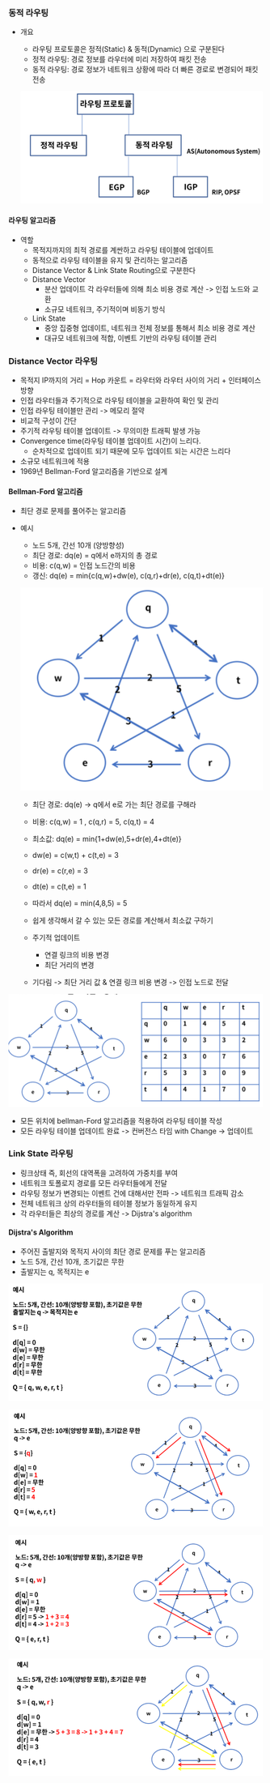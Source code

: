 ### 동적 라우팅

- 개요

  - 라우팅 프로토콜은 정적(Static) & 동적(Dynamic) 으로 구분된다
  - 정적 라우팅: 경로 정보를 라우터에 미리 저장하여 패킷 전송
  - 동적 라우팅: 경로 정보가 네트워크 상황에 따라 더 빠른 경로로 변경되어 패킷 전송

  ![image-20201002111415221](images\image-20201002111415221.png)

#### 라우팅 알고리즘

- 역할 
  - 목적지까지의 최적 경로를 계싼하고 라우팅 테이블에 업데이트
  - 동적으로 라우팅 테이블을 유지 및 관리하는 알고리즘
  - Distance Vector & Link State Routing으로 구분한다
  - Distance Vector
    -  분산 업데이트 각 라우터들에 의해 최소 비용 경로 계산 -> 인접 노드와 교환 
    - 소규모 네트워크, 주기적이며 비동기 방식
  - Link State
    - 중앙 집중형 업데이트, 네트워크 전체 정보를 통해서 최소 비용 경로 계산
    - 대규모 네트워크에 적합, 이벤트 기반의 라우팅 테이블 관리

### Distance Vector 라우팅

- 목적지 IP까지의 거리 = Hop 카운트 = 라우터와 라우터 사이의 거리 + 인터페이스 방향
- 인접 라우터들과 주기적으로 라우팅 테이블을 교환하여 확인 및 관리
- 인접 라우팅 테이블만 관리 -> 메모리 절약
- 비교적 구성이 간단
- 주기적 라우팅 테이블 업데이트 -> 무의미한 트래픽 발생 가능
- Convergence time(라우팅 테이블 업데이트 시간)이 느리다.
  - 순차적으로 업데이트 되기 때문에 모두 업데이트 되는 시간은 느리다
- 소규모 네트워크에 적용
- 1969년 Bellman-Ford 알고리즘을 기반으로 설계

#### Bellman-Ford 알고리즘

- 최단 경로 문제를 풀어주는 알고리즘

- 예시

  - 노드 5개, 간선 10개 (양방향성)
  - 최단 경로: dq(e) = q에서 e까지의 총 경로
  - 비용: c(q,w) = 인접 노드간의 비용
  - 갱신: dq(e) = min{c(q,w)+dw(e), c(q,r)+dr(e), c(q,t)+dt(e)}

  ![image-20201002112134478](images\image-20201002112134478.png)

  - 최단 경로: dq(e)  -> q에서 e로 가는 최단 경로를 구해라
  - 비용: c(q,w) = 1 , c(q,r) = 5, c(q,t) = 4
  - 최소값: dq(e) = min{1+dw(e),5+dr(e),4+dt(e)}
  - dw(e) = c(w,t) + c(t,e) = 3
  - dr(e) = c(r,e) = 3
  - dt(e) = c(t,e) = 1
  - 따라서 dq(e) = min(4,8,5) = 5
  - 쉽게 생각해서 갈 수 있는 모든 경로를 계산해서 최소값 구하기

  - 주기적 업데이트
    - 연결 링크의 비용 변경
    - 최단 거리의 변경
  - 기다림 -> 최단 거리 값 & 연결 링크 비용 변경 -> 인접 노드로 전달

![image-20201002113401954](images\image-20201002113401954.png)

- 모든 위치에 bellman-Ford 알고리즘을 적용하여 라우팅 테이블 작성
- 모든 라우팅 테이블 업데이트 완료 -> 컨버전스 타임 with Change -> 업데이트

### Link State 라우팅

- 링크상태 즉, 회선의 대역폭을 고려하여 가중치를 부여
- 네트워크 토폴로지 경로를 모든 라우터들에게 전달
- 라우팅 정보가 변경되는 이벤트 건에 대해서만 전파 -> 네트워크 트래픽 감소
- 전체 네트워크 상의 라우터들의 테이블 정보가 동일하게 유지
- 각 라우터들은 최상의 경로를 계산 -> Dijstra's algorithm

#### Dijstra's Algorithm

- 주어진 출발지와 목적지 사이의 최단 경로 문제를 푸는 알고리즘
- 노드 5개, 간선 10개, 초기값은 무한
- 출발지는 q, 목적지는 e

![image-20201002113920272](images\image-20201002113920272.png)

![image-20201002114010874](images\image-20201002114010874.png)

![image-20201002114031291](images\image-20201002114031291.png)

![image-20201002114100383](images\image-20201002114100383.png)
